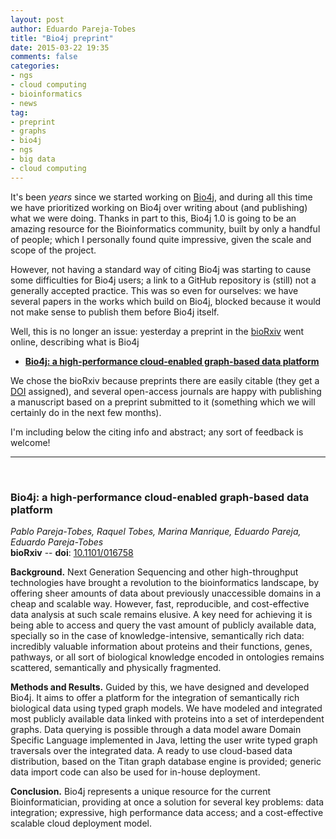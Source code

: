 ```yaml
---
layout: post
author: Eduardo Pareja-Tobes
title: "Bio4j preprint"
date: 2015-03-22 19:35
comments: false
categories:
- ngs
- cloud computing
- bioinformatics
- news
tag:
- preprint
- graphs
- bio4j
- ngs
- big data
- cloud computing
---
```


It's been _years_ since we started working on [Bio4j][Bio4j], and during all this time we have prioritized working on Bio4j over writing about (and publishing) what we were doing. Thanks in part to this, Bio4j 1.0 is going to be an amazing resource for the Bioinformatics community, built by only a handful of people; which I personally found quite impressive, given the scale and scope of the project. 

However, not having a standard way of citing Bio4j was starting to cause some difficulties for Bio4j users; a link to a GitHub repository is (still) not a generally accepted practice. This was so even for ourselves: we have several papers in the works which build on Bio4j, blocked because it would not make sense to publish them before Bio4j itself.

Well, this is no longer an issue: yesterday a preprint in the [bioRxiv][bioRxiv] went online, describing what is Bio4j

- **[Bio4j: a high-performance cloud-enabled graph-based data platform][Bio4j preprint]**

We chose the bioRxiv because preprints there are easily citable (they get a [DOI][DOI] assigned), and several open-access journals are happy with publishing a manuscript based on a preprint submitted to it (something which we will certainly do in the next few months).

I'm including below the citing info and abstract; any sort of feedback is welcome!

----
<br/>

### Bio4j: a high-performance cloud-enabled graph-based data platform

_Pablo Pareja-Tobes, Raquel Tobes, Marina Manrique, Eduardo Pareja, Eduardo Pareja-Tobes_ <br/>
**bioRxiv** -- **doi**: [10.1101/016758](http://dx.doi.org/10.1101/016758)

<!-- ### Abstract -->

**Background.** Next Generation Sequencing and other high-throughput technologies have brought a revolution to the bioinformatics landscape, by offering sheer amounts of data about previously unaccessible domains in a cheap and scalable way. However, fast, reproducible, and cost-effective data analysis at such scale remains elusive. A key need for achieving it is being able to access and query the vast amount of publicly available data, specially so in the case of knowledge-intensive, semantically rich data: incredibly valuable information about proteins and their functions, genes, pathways, or all sort of biological knowledge encoded in ontologies remains scattered, semantically and physically fragmented.

**Methods and Results.** Guided by this, we have designed and developed Bio4j. It aims to offer a platform for the integration of semantically rich biological data using typed graph models. We have modeled and integrated most publicly available data linked with proteins into a set of interdependent graphs. Data querying is possible through a data model aware Domain Specific Language implemented in Java, letting the user write typed graph traversals over the integrated data. A ready to use cloud-based data distribution, based on the Titan graph database engine is provided; generic data import code can also be used for in-house deployment.

**Conclusion.** Bio4j represents a unique resource for the current Bioinformatician, providing at once a solution for several key problems: data integration; expressive, high performance data access; and a cost-effective scalable cloud deployment model.

[Bio4j]: http://bio4j.com
[Bio4j preprint]: http://biorxiv.org/content/early/2015/03/20/016758
[bioRxiv]: http://biorxiv.org/
[DOI]: https://en.wikipedia.org/wiki/Digital_object_identifier

